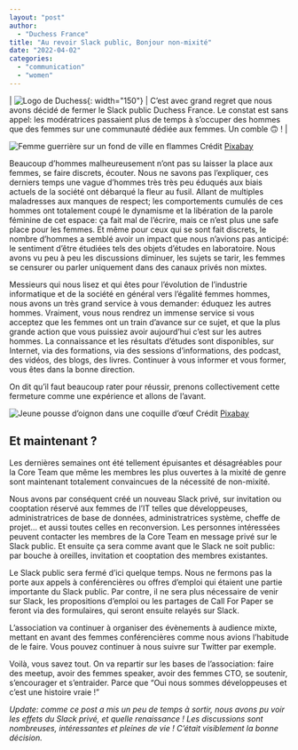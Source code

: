 ```yaml
---
layout: "post"
author:
  - "Duchess France"
title: "Au revoir Slack public, Bonjour non-mixité"
date: "2022-04-02"
categories:
  - "communication"
  - "women"
---
```


| ![Logo de Duchess](/assets/DUCHESS_logo.png){: width="150"} | C’est avec grand regret que nous avons décidé de fermer le Slack public Duchess France. Le constat est sans appel: les modératrices passaient plus de temps à s’occuper des hommes que des femmes sur une communauté dédiée aux femmes. Un comble 🙃 ! |

![Femme guerrière sur un fond de ville en flammes](/assets/2022/04/2022-04-03-aurevoir-slack-public/femme-gueriere.jpg)
Crédit [Pixabay](https://pixabay.com/illustrations/fantasy-sci-fi-scifi-futuristic-2515940/)

Beaucoup d’hommes malheureusement n’ont pas su laisser la place aux femmes, se faire discrets, écouter. Nous ne savons pas l’expliquer, ces derniers temps une vague d’hommes très très peu éduqués aux biais actuels de la société ont débarqué la fleur au fusil. Allant de multiples maladresses aux manques de respect; les comportements cumulés de ces hommes ont totalement coupé le dynamisme et la libération de la parole féminine de cet espace: ça fait mal de l’écrire, mais ce n’est plus une safe place pour les femmes. Et même pour ceux qui se sont fait discrets, le nombre d’hommes a semblé avoir un impact que nous n’avions pas anticipé: le sentiment d’être étudiées tels des objets d’études en laboratoire. Nous avons vu peu à peu les discussions diminuer, les sujets se tarir, les femmes se censurer ou parler uniquement dans des canaux privés non mixtes.

Messieurs qui nous lisez et qui êtes pour l’évolution de l’industrie informatique et de la société en général vers l’égalité femmes hommes, nous avons un très grand service à vous demander: éduquez les autres hommes. Vraiment, vous nous rendrez un immense service si vous acceptez que les femmes ont un train d’avance sur ce sujet, et que la plus grande action que vous puissiez avoir aujourd’hui c’est sur les autres hommes. La connaissance et les résultats d’études sont disponibles, sur Internet, via des formations, via des sessions d’informations, des podcast, des vidéos, des blogs, des livres. Continuer à vous informer et vous former, vous êtes dans la bonne direction.

On dit qu’il faut beaucoup rater pour réussir, prenons collectivement cette fermeture comme une expérience et allons de l’avant.

![Jeune pousse d’oignon dans une coquille d’œuf](/assets/2022/04/2022-04-03-aurevoir-slack-public/renaissance.jpg)
Crédit [Pixabay](https://pixabay.com/illustrations/fantasy-sci-fi-scifi-futuristic-2515940/)

## Et maintenant ?

Les dernières semaines ont été tellement épuisantes et désagréables pour la Core Team que même les membres les plus ouvertes à la mixité de genre sont maintenant totalement convaincues de la nécessité de non-mixité.

Nous avons par conséquent créé un nouveau Slack privé, sur invitation ou cooptation réservé aux femmes de l’IT telles que développeuses, administratrices de base de données, administratrices système, cheffe de projet… et aussi toutes celles en reconversion. Les personnes intéressées peuvent contacter les membres de la Core Team en message privé sur le Slack public. Et ensuite ça sera comme avant que le Slack ne soit public: par bouche à oreilles, invitation et cooptation des membres existantes.

Le Slack public sera fermé d’ici quelque temps. Nous ne fermons pas la porte aux appels à conférencières ou offres d’emploi qui étaient une partie importante du Slack public. Par contre, il ne sera plus nécessaire de venir sur Slack, les propositions d’emploi ou les partages de Call For Paper se feront via des formulaires, qui seront ensuite relayés sur Slack.

L’association va continuer à organiser des évènements à audience mixte, mettant en avant des femmes conférencières comme nous avions l’habitude de le faire. Vous pouvez continuer à nous suivre sur Twitter par exemple.

Voilà, vous savez tout. On va repartir sur les bases de l’association: faire des meetup, avoir des femmes speaker, avoir des femmes CTO, se soutenir, s’encourager et s’entraider. Parce que “Oui nous sommes développeuses et c’est une histoire vraie !”

_Update: comme ce post a mis un peu de temps à sortir, nous avons pu voir les effets du Slack privé, et quelle renaissance ! Les discussions sont nombreuses, intéressantes et pleines de vie ! C’était visiblement la bonne décision._
